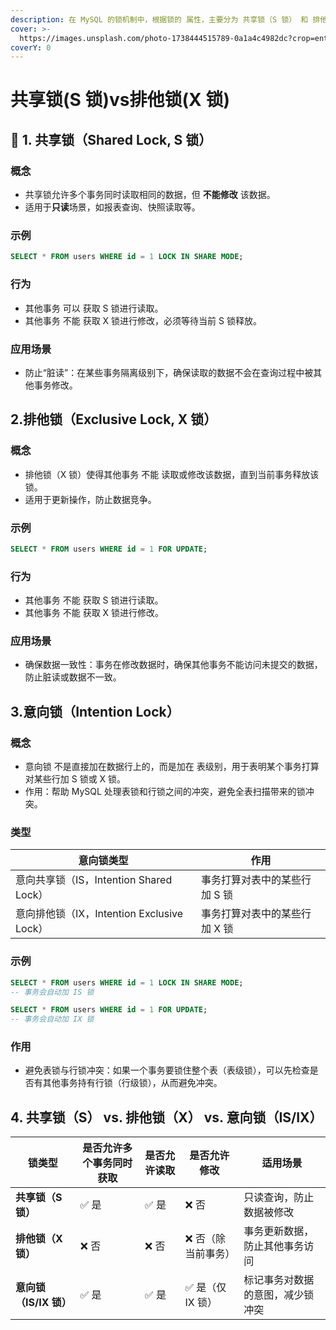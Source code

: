 ```yaml
---
description: 在 MySQL 的锁机制中，根据锁的 属性，主要分为 共享锁（S 锁） 和 排他锁（X 锁），此外，还有 意向锁 作为辅助机制。
cover: >-
  https://images.unsplash.com/photo-1738444515789-0a1a4c4982dc?crop=entropy&cs=srgb&fm=jpg&ixid=M3wxOTcwMjR8MHwxfHJhbmRvbXx8fHx8fHx8fDE3MzkzNzI3MjZ8&ixlib=rb-4.0.3&q=85
coverY: 0
---
```


# 共享锁(S 锁)vs排他锁(X 锁)

## 📌 **1. 共享锁（Shared Lock, S 锁）**

### **概念**

* 共享锁允许多个事务同时读取相同的数据，但 **不能修改** 该数据。
* 适用于**只读**场景，如报表查询、快照读取等。

### **示例**

```sql
SELECT * FROM users WHERE id = 1 LOCK IN SHARE MODE;
```

### 行为

* 其他事务 可以 获取 S 锁进行读取。
* 其他事务 不能 获取 X 锁进行修改，必须等待当前 S 锁释放。

### 应用场景

* 防止“脏读”：在某些事务隔离级别下，确保读取的数据不会在查询过程中被其他事务修改。

## 2.排他锁（Exclusive Lock, X 锁）

### 概念

* 排他锁（X 锁）使得其他事务 不能 读取或修改该数据，直到当前事务释放该锁。
* 适用于更新操作，防止数据竞争。

### 示例

```sql
SELECT * FROM users WHERE id = 1 FOR UPDATE;
```

### 行为

* 其他事务 不能 获取 S 锁进行读取。
* 其他事务 不能 获取 X 锁进行修改。

### 应用场景

* 确保数据一致性：事务在修改数据时，确保其他事务不能访问未提交的数据，防止脏读或数据不一致。

## 3.意向锁（Intention Lock）

### 概念

* 意向锁 不是直接加在数据行上的，而是加在 表级别，用于表明某个事务打算对某些行加 S 锁或 X 锁。
* 作用：帮助 MySQL 处理表锁和行锁之间的冲突，避免全表扫描带来的锁冲突。

### 类型

| 意向锁类型                              | 作用               |
| ---------------------------------- | ---------------- |
| 意向共享锁（IS，Intention Shared Lock）    | 事务打算对表中的某些行加 S 锁 |
| 意向排他锁（IX，Intention Exclusive Lock） | 事务打算对表中的某些行加 X 锁 |

### 示例

```sql
SELECT * FROM users WHERE id = 1 LOCK IN SHARE MODE;
-- 事务会自动加 IS 锁
```

```sql
SELECT * FROM users WHERE id = 1 FOR UPDATE;
-- 事务会自动加 IX 锁
```

### 作用

* 避免表锁与行锁冲突：如果一个事务要锁住整个表（表级锁），可以先检查是否有其他事务持有行锁（行级锁），从而避免冲突。

## 4. 共享锁（S） vs. 排他锁（X） vs. 意向锁（IS/IX）

| **锁类型**          | **是否允许多个事务同时获取** | **是否允许读取** | **是否允许修改**  | **适用场景**         |
| ---------------- | ---------------- | ---------- | ----------- | ---------------- |
| **共享锁（S 锁）**     | ✅ 是              | ✅ 是        | ❌ 否         | 只读查询，防止数据被修改     |
| **排他锁（X 锁）**     | ❌ 否              | ❌ 否        | ❌ 否（除当前事务）  | 事务更新数据，防止其他事务访问  |
| **意向锁（IS/IX 锁）** | ✅ 是              | ✅ 是        | ✅ 是（仅 IX 锁） | 标记事务对数据的意图，减少锁冲突 |

